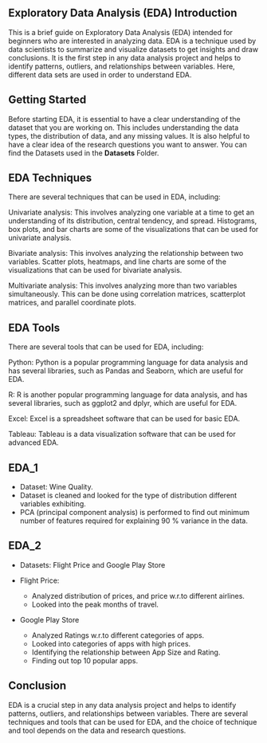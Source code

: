 ## Exploratory Data Analysis (EDA) Introduction
This is a brief guide on Exploratory Data Analysis (EDA) intended for beginners who are interested in analyzing data. EDA is a technique used by data scientists to summarize and visualize datasets to get insights and draw conclusions. It is the first step in any data analysis project and helps to identify patterns, outliers, and relationships between variables.
Here, different data sets are used in order to understand EDA.

## Getting Started
Before starting EDA, it is essential to have a clear understanding of the dataset that you are working on. This includes understanding the data types, the distribution of data, and any missing values. It is also helpful to have a clear idea of the research questions you want to answer. You can find the Datasets used in the **Datasets** Folder.

## EDA Techniques

There are several techniques that can be used in EDA, including:

Univariate analysis: This involves analyzing one variable at a time to get an understanding of its distribution, central tendency, and spread. Histograms, box plots, and bar charts are some of the visualizations that can be used for univariate analysis.

Bivariate analysis: This involves analyzing the relationship between two variables. Scatter plots, heatmaps, and line charts are some of the visualizations that can be used for bivariate analysis.

Multivariate analysis: This involves analyzing more than two variables simultaneously. This can be done using correlation matrices, scatterplot matrices, and parallel coordinate plots.

## EDA Tools
There are several tools that can be used for EDA, including:

Python: Python is a popular programming language for data analysis and has several libraries, such as Pandas and Seaborn, which are useful for EDA.

R: R is another popular programming language for data analysis, and has several libraries, such as ggplot2 and dplyr, which are useful for EDA.

Excel: Excel is a spreadsheet software that can be used for basic EDA.

Tableau: Tableau is a data visualization software that can be used for advanced EDA.

## EDA_1

- Dataset: Wine Quality.
- Dataset is cleaned and looked for the type of distribution different variables exhibiting.
- PCA (principal component analysis) is performed to find out minimum number of features required for explaining 90 % variance in the data.

## EDA_2

- Datasets: Flight Price and Google Play Store
- Flight Price: 
   - Analyzed distribution of prices, and price w.r.to different airlines. 
   - Looked into the peak months of travel.

- Google Play Store
  - Analyzed Ratings w.r.to different categories of apps.
  - Looked into categories of apps with high prices.
  - Identifying the relationship between App Size and Rating.
  - Finding out top 10 popular apps.

## Conclusion
EDA is a crucial step in any data analysis project and helps to identify patterns, outliers, and relationships between variables. There are several techniques and tools that can be used for EDA, and the choice of technique and tool depends on the data and research questions.
